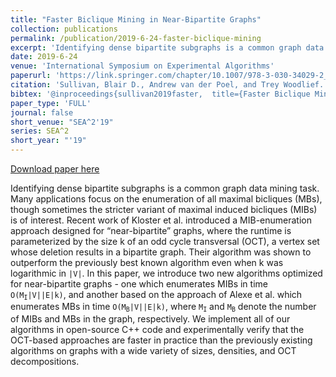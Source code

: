 ```yaml
---
title: "Faster Biclique Mining in Near-Bipartite Graphs"
collection: publications
permalink: /publication/2019-6-24-faster-biclique-mining
excerpt: 'Identifying dense bipartite subgraphs is a common graph data mining task. Many applications focus on the enumeration of all maximal bicliques (MBs), though sometimes the stricter variant of maximal induced bicliques (MIBs) is of interest. Recent work of Kloster et al. introduced a MIB-enumeration approach designed for “near-bipartite” graphs, where the runtime is parameterized by the size k of an odd cycle transversal (OCT), a vertex set whose deletion results in a bipartite graph. Their algorithm was shown to outperform the previously best known algorithm even when k was logarithmic in <code>|V|</code>. In this paper, we introduce two new algorithms optimized for near-bipartite graphs - one which enumerates MIBs in time <code>O(M<sub>I</sub>|V||E|k)</code>, and another based on the approach of Alexe et al. which enumerates MBs in time <code>O(M<sub>B</sub>|V||E|k)</code>, where <code>M<sub>I</sub></code> and <code>M<sub>B</sub></code> denote the number of MIBs and MBs in the graph, respectively. We implement all of our algorithms in open-source C++ code and experimentally verify that the OCT-based approaches are faster in practice than the previously existing algorithms on graphs with a wide variety of sizes, densities, and OCT decompositions.'
date: 2019-6-24
venue: 'International Symposium on Experimental Algorithms'
paperurl: 'https://link.springer.com/chapter/10.1007/978-3-030-34029-2_28'
citation: 'Sullivan, Blair D., Andrew van der Poel, and Trey Woodlief. &quot;Faster Biclique Mining in Near-Bipartite Graphs.&quot; <i>International Symposium on Experimental Algorithms</i>. Springer, Cham, 2019.'
bibtex: '@inproceedings{sullivan2019faster,  title={Faster Biclique Mining in Near-Bipartite Graphs},  author={Sullivan, Blair D and Poel, Andrew van der and Woodlief, Trey},  booktitle={International Symposium on Experimental Algorithms},  pages={424--453},  year={2019},  organization={Springer}}'
paper_type: 'FULL'
journal: false
short_venue: "SEA^2'19"
series: SEA^2
short_year: "'19"
---
```


<a href='https://link.springer.com/chapter/10.1007/978-3-030-34029-2_28'>Download paper here</a>

Identifying dense bipartite subgraphs is a common graph data mining task. Many applications focus on the enumeration of all maximal bicliques (MBs), though sometimes the stricter variant of maximal induced bicliques (MIBs) is of interest. Recent work of Kloster et al. introduced a MIB-enumeration approach designed for “near-bipartite” graphs, where the runtime is parameterized by the size k of an odd cycle transversal (OCT), a vertex set whose deletion results in a bipartite graph. Their algorithm was shown to outperform the previously best known algorithm even when k was logarithmic in <code>|V|</code>. In this paper, we introduce two new algorithms optimized for near-bipartite graphs - one which enumerates MIBs in time <code>O(M<sub>I</sub>|V||E|k)</code>, and another based on the approach of Alexe et al. which enumerates MBs in time <code>O(M<sub>B</sub>|V||E|k)</code>, where <code>M<sub>I</sub></code> and <code>M<sub>B</sub></code> denote the number of MIBs and MBs in the graph, respectively. We implement all of our algorithms in open-source C++ code and experimentally verify that the OCT-based approaches are faster in practice than the previously existing algorithms on graphs with a wide variety of sizes, densities, and OCT decompositions.
